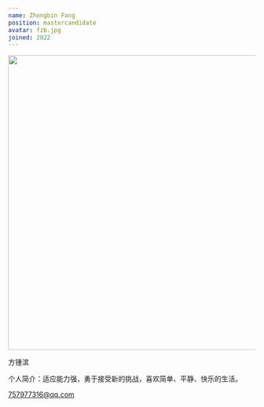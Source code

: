 ```yaml
---
name: Zhongbin Fang
position: mastercandidate
avatar: fzb.jpg
joined: 2022
---
```


<img width="600" src="{{site.baseurl}}/images/people/{{page.avatar}}">


方锺滨

个人简介：适应能力强，勇于接受新的挑战，喜欢简单、平静、快乐的生活。

757977316@qq.com
